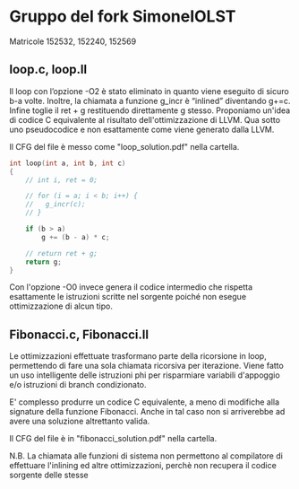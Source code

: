 # Gruppo del fork SimoneIOLST

Matricole 152532, 152240, 152569

loop.c, loop.ll
--------------------------------------

Il loop con l’opzione -O2 è stato eliminato  in quanto viene eseguito di sicuro b-a volte. Inoltre, la chiamata a funzione g_incr è “inlined” diventando g+=c. Infine toglie il ret + g restituendo direttamente g stesso. Proponiamo un'idea di codice C equivalente al risultato dell'ottimizzazione di LLVM. Qua sotto uno pseudocodice e non esattamente come viene generato dalla LLVM.

Il CFG del file è messo come "loop_solution.pdf" nella cartella.

``` c
int loop(int a, int b, int c)
{
    // int i, ret = 0;

    // for (i = a; i < b; i++) {
    //   g_incr(c);
    // }

    if (b > a)
        g += (b - a) * c;

    // return ret + g;
    return g;
}
```

Con l'opzione -O0 invece genera il codice intermedio che rispetta esattamente le istruzioni scritte nel sorgente poiché non esegue ottimizzazione di alcun tipo.


Fibonacci.c, Fibonacci.ll
-----------------------------------------
Le ottimizzazioni effettuate trasformano parte della ricorsione in loop, permettendo di fare una sola chiamata ricorsiva per iterazione. Viene fatto un uso intelligente delle istruzioni phi per risparmiare variabili d'appoggio e/o istruzioni di branch condizionato.

E' complesso produrre un codice C equivalente, a meno di modifiche alla signature della funzione Fibonacci. Anche in tal caso non si arriverebbe ad avere una soluzione altrettanto valida.

Il CFG del file è in "fibonacci_solution.pdf" nella cartella.

N.B. La chiamata alle funzioni di sistema non permettono al compilatore di effettuare l'inlining ed altre ottimizzazioni, perchè non recupera il codice sorgente delle stesse
